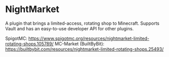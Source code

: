 # NightMarket
A plugin that brings a limited-access, rotating shop to Minecraft. Supports Vault and has an easy-to-use developer API for other plugins.

SpigotMC: https://www.spigotmc.org/resources/nightmarket-limited-rotating-shops.105789/
MC-Market (BuiltByBit): https://builtbybit.com/resources/nightmarket-limited-rotating-shops.25493/
